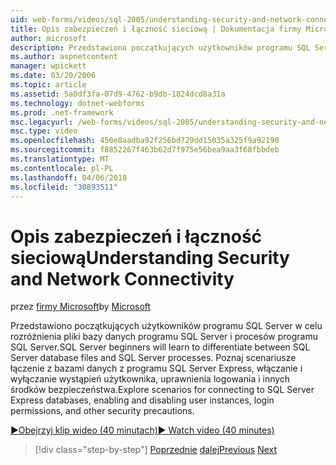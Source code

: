 ```yaml
---
uid: web-forms/videos/sql-2005/understanding-security-and-network-connectivity
title: Opis zabezpieczeń i łączność sieciową | Dokumentacja firmy Microsoft
author: microsoft
description: Przedstawiono początkujących użytkowników programu SQL Server w celu rozróżnienia pliki bazy danych programu SQL Server i procesów programu SQL Server. Eksploruj scenariusze dotyczące nawiązywania połączenia z programu SQL Server E...
ms.author: aspnetcontent
manager: wpickett
ms.date: 03/20/2006
ms.topic: article
ms.assetid: 5a0df3fa-07d9-4762-b9db-1824dcd8a31a
ms.technology: dotnet-webforms
ms.prod: .net-framework
msc.legacyurl: /web-forms/videos/sql-2005/understanding-security-and-network-connectivity
msc.type: video
ms.openlocfilehash: 450e8aadba92f256bd729dd15035a325f9a92190
ms.sourcegitcommit: f8852267f463b62d7f975e56bea9aa3f68fbbdeb
ms.translationtype: MT
ms.contentlocale: pl-PL
ms.lasthandoff: 04/06/2018
ms.locfileid: "30893511"
---
```

<a name="understanding-security-and-network-connectivity"></a><span data-ttu-id="8a1c8-104">Opis zabezpieczeń i łączność sieciową</span><span class="sxs-lookup"><span data-stu-id="8a1c8-104">Understanding Security and Network Connectivity</span></span>
====================
<span data-ttu-id="8a1c8-105">przez [firmy Microsoft](https://github.com/microsoft)</span><span class="sxs-lookup"><span data-stu-id="8a1c8-105">by [Microsoft](https://github.com/microsoft)</span></span>

<span data-ttu-id="8a1c8-106">Przedstawiono początkujących użytkowników programu SQL Server w celu rozróżnienia pliki bazy danych programu SQL Server i procesów programu SQL Server.</span><span class="sxs-lookup"><span data-stu-id="8a1c8-106">SQL Server beginners will learn to differentiate between SQL Server database files and SQL Server processes.</span></span> <span data-ttu-id="8a1c8-107">Poznaj scenariusze łączenie z bazami danych z programu SQL Server Express, włączanie i wyłączanie wystąpień użytkownika, uprawnienia logowania i innych środków bezpieczeństwa.</span><span class="sxs-lookup"><span data-stu-id="8a1c8-107">Explore scenarios for connecting to SQL Server Express databases, enabling and disabling user instances, login permissions, and other security precautions.</span></span>

[<span data-ttu-id="8a1c8-108">&#9654;Obejrzyj klip wideo (40 minutach)</span><span class="sxs-lookup"><span data-stu-id="8a1c8-108">&#9654; Watch video (40 minutes)</span></span>](https://channel9.msdn.com/Blogs/ASP-NET-Site-Videos/understanding-security-and-network-connectivity)

> [!div class="step-by-step"]
> <span data-ttu-id="8a1c8-109">[Poprzednie](more-structured-query-language.md)
> [dalej](connecting-your-web-application-to-sql-server-2005-express-edition.md)</span><span class="sxs-lookup"><span data-stu-id="8a1c8-109">[Previous](more-structured-query-language.md)
[Next](connecting-your-web-application-to-sql-server-2005-express-edition.md)</span></span>
